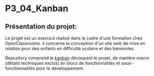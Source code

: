 # P3_04_Kanban

## Présentation du projet:
Le projet est un exercice réalisé dans le cadre d'une formation chez OpenClassrooms.
il concerne la conception d'un site web de mise en relation pour des enfants en difficulté scolaire et des bénévoles.

Repository comprend le [kanban](https://github.com/RenoFar/P3_04_Kanban/projects/1 "kanban") découpant le projet, de manière macro (détails techniques exclus) en blocs de fonctionnalités et sous-fonctionnalités pour le développement.
